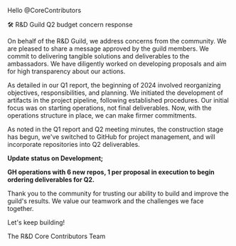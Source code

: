 Hello @CoreContributors



🛠️ R&D Guild Q2 budget concern response



On behalf of the R&D Guild, we address concerns from the community. We are pleased to share a message approved by the guild members. We commit to delivering tangible solutions and deliverables to the ambassadors. We have diligently worked on developing proposals and aim for high transparency about our actions.



As detailed in our Q1 report, the beginning of 2024 involved reorganizing objectives, responsibilities, and planning. We initiated the development of artifacts in the project pipeline, following established procedures. Our initial focus was on starting operations, not final deliverables. Now, with the operations structure in place, we can make firmer commitments.



As noted in the Q1 report and Q2 meeting minutes, the construction stage has begun, we've switched to GitHub for project management, and will incorporate repositories into Q2 deliverables.



**Update status on Development;**

**GH operations with 6 new repos, 1 per proposal in execution to begin ordering deliverables for Q2.**





Thank you to the community for trusting our ability to build and improve the guild's results. We value our teamwork and the challenges we face together.





Let's keep building!

The R&D Core Contributors Team

